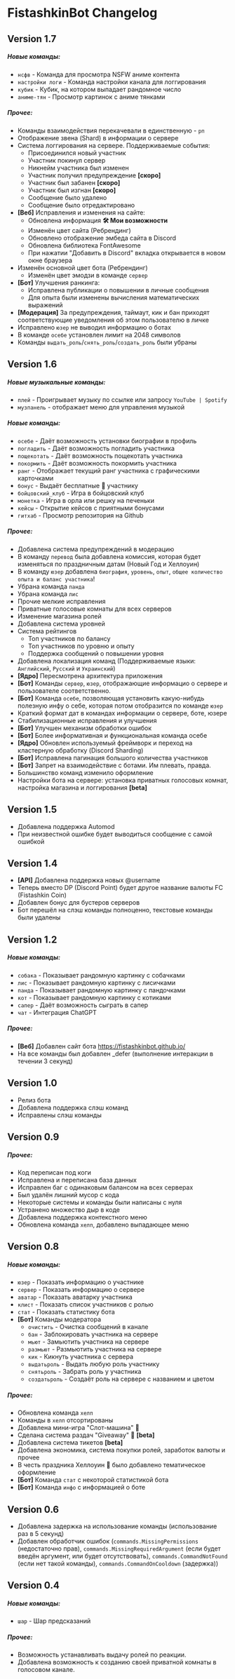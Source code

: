 # FistashkinBot Changelog

## Version 1.7
##### Новые команды:
 - `нсфв` - Команда для просмотра NSFW аниме контента
 - `настройки логи` - Команда настройки канала для логгирования
 - `кубик` - Кубик, на котором выпадает рандомное число
 - `аниме-тян` - Просмотр картинок с аниме тянками
##### Прочее:
 - Команды взаимодействия перекачевали в единственную - `рп`
 - Отображение звена (Shard) в информации о сервере
 - Система логгирования на сервере. Поддерживаемые события:
   - Присоединился новый участник
   - Участник покинул сервер
   - Никнейм участника был изменен
   - Участник получил предупреждение **[скоро]**
   - Участник был забанен **[скоро]**
   - Участник был изгнан **[скоро]**
   - Сообщение было удалено
   - Сообщение было отредактировано
 - **[Веб]** Исправления и изменения на сайте:
   - Обновлена информация **🛠️ Мои возможности**
   - Изменён цвет сайта (Ребрендинг)
   - Обновлено отображение эмбеда сайта в Discord
   - Обновлена библиотека FontAwesome
   - При нажатии "Добавить в Discord" вкладка открывается в новом окне браузера
 - Изменён основной цвет бота (Ребрендинг)
   - Изменён цвет эмодзи в команде `сервер`
 - **[Бот]** Улучшения ранкинга:
   - Исправлена публикации о повышении в личные сообщения
   - Для опыта были изменены вычисления математических выражений
 - **[Модерация]** За предупреждения, таймаут, кик и бан приходят соответствующие уведомления об этом пользователю в личке
 - Исправлено `юзер` не выводил информацию о ботах
 - В команде `осебе` установлен лимит на 2048 символов
 - Команды `выдать_роль`/`снять_роль`/`создать_роль` были убраны
## Version 1.6
##### Новые музыкальные команды:
 - `плей` - Проигрывает музыку по ссылке или запросу `YouTube | Spotify`
 - `музпанель` - отображает меню для управления музыкой
##### Новые команды:
 - `осебе` - Даёт возможность установки биографии в профиль
 - `погладить` - Даёт возможность погладить участника
 - `пощекотать` - Даёт возможность пощекотать участника
 - `покормить` - Даёт возможность покормить участника
 - `ранг` - Отображает текущий ранг участника с графическими карточками
 - `бонус` - Выдаёт бесплатные 🍪 участнику
 - `бойцовский_клуб` - Игра в бойцовский клуб
 - `монетка` - Игра в орла или решку на печеньки
 - `кейсы` - Открытие кейсов с приятными бонусами
 - `гитхаб` - Просмотр репозитория на Github
##### Прочее:
 - Добавлена система предупреждений в модерацию
 - В команду `перевод` была добавлена комиссия, которая будет изменяться по праздничным датам (Новый Год и Хеллоуин)
 - В команду `юзер` добавлена `биография`, `уровень`, `опыт`, `общее количество опыта и баланс участника`!
 - Убрана команда `панда`
 - Убрана команда `лис`
 - Прочие мелкие исправления
 - Приватные голосовые комнаты для всех серверов
 - Изменение магазина ролей
 - Добавлена система уровней
 - Система рейтингов
   - Топ участников по балансу
   - Топ участников по уровню и опыту
   - Поддержка сообщений о повышении уровня
 - Добавлена локализация команд (Поддерживаемые языки: `Английский`, `Русский` и `Украинский`)
 - **[Ядро]** Пересмотрена архитектура приложения
 - **[Бот]** Команды `сервер`, `юзер`, отображающие информацио о сервере и пользователе соответственно.
 - **[Бот]** Команда ``осебе``, позволяющая установить какую-нибудь полезную инфу о себе, которая потом отобразится по команде `юзер`
 - Краткий формат дат в командах информации о сервере, боте, юзере
 - Стабилизационные исправления и улучшения
 - **[Бот]** Улучшен механизм обработки ошибок
 - **[Бот]** Более информативная и функциональная команда осебе
 - **[Ядро]** Обновлен используемый фреймворк и переход на кластерную обработку (Discord Sharding)
 - **[Бот]** Исправлена пагинация большого количества участников
 - **[Бот]** Запрет на взаимодействие с ботами. Им плевать, правда.
 - Большинство команд изменило оформление
 - Настройки бота на сервере: установка приватных голосовых комнат, настройка магазина и логгирования **[beta]**

## Version 1.5
 - Добавлена поддержка Automod
 - При неизвестной ошибке будет выводиться сообщение с самой ошибкой

## Version 1.4
 - **[API]** Добавлена поддержка новых @username
 - Теперь вместо DP (Discord Point) будет другое название валюты FC (Fistashkin Coin)
 - Добавлен бонус для бустеров серверов
 - Бот перешёл на слэш команды полноценно, текстовые команды были удалены


## Version 1.2
##### Новые команды:
 - `собака` - Показывает рандомную картинку с собачками
 - `лис` - Показывает рандомную картинку с лисичками
 - `панда` - Показывает рандомную картинку с пандочками
 - `кот` - Показывает рандомную картинку с котиками
 - `сапер` - Даёт возможность сыграть в сапер
 - `чат` - Интеграция ChatGPT
##### Прочее:
 - **[Веб]** Добавлен сайт бота https://fistashkinbot.github.io/
 - На все команды был добавлен _defer (выполнение интеракции в течении 3 секунд)

## Version 1.0
 - Релиз бота
 - Добавлена поддержка слэш команд
 - Исправлены слэш команды

## Version 0.9
##### Прочее:
 - Код переписан под коги
 - Исправлена и переписана база данных
 - Исправлен баг с одинаковым балансом на всех серверах
 - Был удалён лишний мусор с кода
 - Некоторые системы и команды были написаны с нуля
 - Устранено множество дыр в коде
 - Добавлена поддержка контекстного меню
 - Обновлена команда `хелп`, добавлено выпадающее меню

## Version 0.8
##### Новые команды:
 - `юзер` - Показать информацию о участнике
 - `сервер` - Показать информацию о сервере
 - `аватар` - Показать аватарку участника
 - `клист` - Показать список участников с ролью
 - `стат` - Показать статистику бота
 - **[Бот]** Команды модератора
   - `очистить` - Очистка сообщений в канале
   - `бан` - Заблокировать участника на сервере
   - `мьют` - Замьютить участника на сервере
   - `размьют` - Размьютить участника на сервере
   - `кик` - Кикнуть участника с сервера
   - `выдатьроль` - Выдать любую роль участнику
   - `снятьроль` - Забрать роль у участника
   - `создатьроль` - Создаёт роль на сервере с названием и цветом
##### Прочее:
 - Обновлена команда `хелп`
 - Команды в `хелп` отсортированы
 - Добавлена мини-игра "Слот-машина" 🎰
 - Сделана система раздач "Giveaway" 🎉 **[beta]**
 - Добавлена система тикетов **[beta]**
 - Добавлена экономика, система покупки ролей, заработок валюты и прочее
 - В честь праздника Хеллоуин 🎃 было добавлено тематическое оформление
 - **[Бот]** Команда `стат` с некоторой статистикой бота
 - **[Бот]** Команда `инфо` с информацией о боте

## Version 0.6
 - Добавлена задержка на использование команды (использование раз в 5 секунд)
 - Добавлен обработчик ошибок (`commands.MissingPermissions` (недостаточно прав), `commands.MissingRequiredArgument` (если будет введён аргумент, или будет отсутствовать), `commands.CommandNotFound` (если нет такой команды), `commands.CommandOnCooldown` (задержка))

## Version 0.4
##### Новые команды:
 - `шар` - Шар предсказаний
##### Прочее:
 - Возможность устанавливать выдачу ролей по реакции.
 - Добавлена возможность к созданию своей приватной комнаты в голосовом канале.
